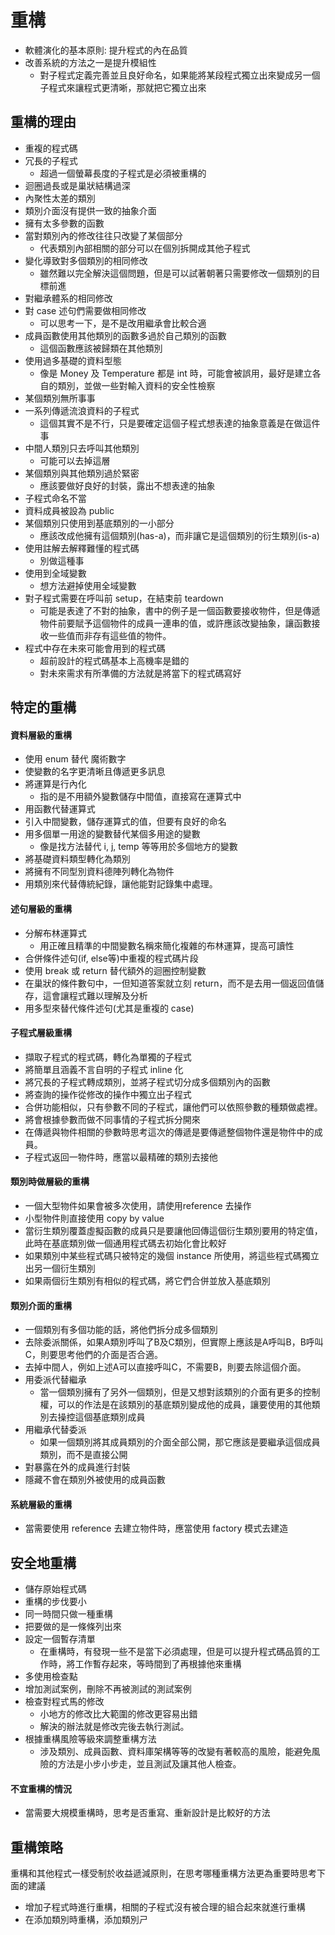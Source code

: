 # 重構
* 軟體演化的基本原則: 提升程式的內在品質
* 改善系統的方法之一是提升模組性
	* 對子程式定義完善並且良好命名，如果能將某段程式獨立出來變成另一個子程式來讓程式更清晰，那就把它獨立出來
## 重構的理由
* 重複的程式碼
* 冗長的子程式
	* 超過一個螢幕長度的子程式是必須被重構的
* 迴圈過長或是巢狀結構過深
* 內聚性太差的類別
* 類別介面沒有提供一致的抽象介面
* 擁有太多參數的函數
* 當對類別內的修改往往只改變了某個部分
	* 代表類別內部相關的部分可以在個別拆開成其他子程式
* 變化導致對多個類別的相同修改
	* 雖然難以完全解決這個問題，但是可以試著朝著只需要修改一個類別的目標前進
* 對繼承體系的相同修改
* 對 case 述句們需要做相同修改
	* 可以思考一下，是不是改用繼承會比較合適
* 成員函數使用其他類別的函數多過於自己類別的函數
	* 這個函數應該被歸類在其他類別
* 使用過多基礎的資料型態
	* 像是 Money 及 Temperature 都是 int 時，可能會被誤用，最好是建立各自的類別，並做一些對輸入資料的安全性檢察
* 某個類別無所事事
* 一系列傳遞流浪資料的子程式
	* 這個其實不是不行，只是要確定這個子程式想表達的抽象意義是在做這件事
* 中間人類別只去呼叫其他類別
	* 可能可以去掉這層
* 某個類別與其他類別過於緊密
	* 應該要做好良好的封裝，露出不想表達的抽象
* 子程式命名不當
* 資料成員被設為 public
* 某個類別只使用到基底類別的一小部分
	* 應該改成他擁有這個類別(has-a)，而非讓它是這個類別的衍生類別(is-a)
* 使用註解去解釋難懂的程式碼
	* 別做這種事
* 使用到全域變數
	* 想方法避掉使用全域變數
* 對子程式需要在呼叫前 setup，在結束前 teardown
	* 可能是表達了不對的抽象，書中的例子是一個函數要接收物件，但是傳遞物件前要賦予這個物件的成員一連串的值，或許應該改變抽象，讓函數接收一些值而非存有這些值的物件。
* 程式中存在未來可能會用到的程式碼
	* 超前設計的程式碼基本上高機率是錯的
	* 對未來需求有所準備的方法就是將當下的程式碼寫好
## 特定的重構
#### 資料層級的重構
* 使用 enum 替代 魔術數字
* 使變數的名字更清晰且傳遞更多訊息
* 將運算是行內化
	* 指的是不用額外變數儲存中間值，直接寫在運算式中
* 用函數代替運算式
* 引入中間變數，儲存運算式的值，但要有良好的命名
* 用多個單一用途的變數替代某個多用途的變數
	* 像是找方法替代 i, j, temp 等等用於多個地方的變數
* 將基礎資料類型轉化為類別
* 將擁有不同型別資料德陣列轉化為物件
* 用類別來代替傳統紀錄，讓他能對記錄集中處理。
#### 述句層級的重構
* 分解布林運算式
	* 用正確且精準的中間變數名稱來簡化複雜的布林運算，提高可讀性
* 合併條件述句(if, else等)中重複的程式碼片段
* 使用 break 或 return 替代額外的迴圈控制變數
* 在巢狀的條件數句中，一但知道答案就立刻 return，而不是去用一個返回值儲存，這會讓程式難以理解及分析
* 用多型來替代條件述句(尤其是重複的 case)
#### 子程式層級重構
* 擷取子程式的程式碼，轉化為單獨的子程式
* 將簡單且涵義不言自明的子程式 inline 化
* 將冗長的子程式轉成類別，並將子程式切分成多個類別內的函數
* 將查詢的操作從修改的操作中獨立出子程式
* 合併功能相似，只有參數不同的子程式，讓他們可以依照參數的種類做處裡。
* 將會根據參數而做不同事情的子程式拆分開來
* 在傳遞與物件相關的參數時思考這次的傳遞是要傳遞整個物件還是物件中的成員。
* 子程式返回一物件時，應當以最精確的類別去接他
#### 類別時做層級的重構
* 一個大型物件如果會被多次使用，請使用reference 去操作
* 小型物件則直接使用 copy by value
* 當衍生類別覆蓋虛擬函數的成員只是要讓他回傳這個衍生類別要用的特定值，此時在基底類別做一個通用程式碼去初始化會比較好
* 如果類別中某些程式碼只被特定的幾個 instance 所使用，將這些程式碼獨立出另一個衍生類別
* 如果兩個衍生類別有相似的程式碼，將它們合併並放入基底類別
#### 類別介面的重構
* 一個類別有多個功能的話，將他們拆分成多個類別
* 去除委派關係，如果A類別呼叫了B及C類別，但實際上應該是A呼叫B，B呼叫C，則要思考他們的介面是否合適。
* 去掉中間人，例如上述A可以直接呼叫C，不需要B，則要去除這個介面。
* 用委派代替繼承
	* 當一個類別擁有了另外一個類別，但是又想對該類別的介面有更多的控制權，可以的作法是在該類別的基底類別變成他的成員，讓要使用的其他類別去操控這個基底類別成員
* 用繼承代替委派
	* 如果一個類別將其成員類別的介面全部公開，那它應該是要繼承這個成員類別，而不是直接公開
* 對暴露在外的成員進行封裝
* 隱藏不會在類別外被使用的成員函數
#### 系統層級的重構
* 當需要使用 reference 去建立物件時，應當使用 factory 模式去建造
## 安全地重構
* 儲存原始程式碼
* 重構的步伐要小
* 同一時間只做一種重構
* 把要做的是一條條列出來
* 設定一個暫存清單
	* 在重構時，有發現一些不是當下必須處理，但是可以提升程式碼品質的工作時，將工作暫存起來，等時間到了再根據他來重構
* 多使用檢查點
* 增加測試案例，刪除不再被測試的測試案例
* 檢查對程式馬的修改
	* 小地方的修改比大範圍的修改更容易出錯
	* 解決的辦法就是修改完後去執行測試。
* 根據重構風險等級來調整重構方法
	* 涉及類別、成員函數、資料庫架構等等的改變有著較高的風險，能避免風險的方法是小步小步走，並且測試及讓其他人檢查。
#### 不宜重構的情況
* 當需要大規模重構時，思考是否重寫、重新設計是比較好的方法
## 重構策略
重構和其他程式一樣受制於收益遞減原則，在思考哪種重構方法更為重要時思考下面的建議
* 增加子程式時進行重構，相關的子程式沒有被合理的組合起來就進行重構
* 在添加類別時重構，添加類別ㄕ
<!--stackedit_data:
eyJoaXN0b3J5IjpbLTE3ODEyNTM2NzQsLTMwNzQ4MjU1LC0zND
YxOTAwOCwxMDc2MDM0NDg4LC05MTg1MjEyOTcsLTg4OTI4NTQ4
NywtMTYyNzQ2NzM3OCwtMTAxNjY2NDQwMiwtMTIyMjE4MDQ5OC
wxMjA0NTc3NTgxLC0xNDI4MTEzMjUsMTkyMDQyNjU1XX0=
-->